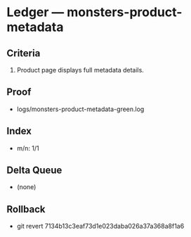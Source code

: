 # Ledger — monsters-product-metadata

## Criteria
1. Product page displays full metadata details.

## Proof
- logs/monsters-product-metadata-green.log

## Index
- m/n: 1/1

## Delta Queue
- (none)

## Rollback
- git revert 7134b13c3eaf73d1e023daba026a37a368a8f1a6
